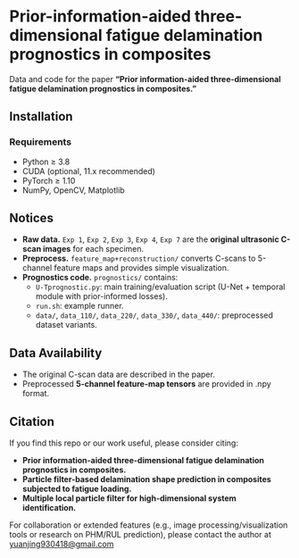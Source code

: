 # Prior-information-aided three-dimensional fatigue delamination prognostics in composites

Data and code for the paper **“Prior information-aided three-dimensional fatigue delamination prognostics in composites.”**

## Installation
### Requirements
- Python ≥ 3.8
- CUDA (optional, 11.x recommended)
- PyTorch ≥ 1.10
- NumPy, OpenCV, Matplotlib

## Notices
- **Raw data.** `Exp 1`, `Exp 2`, `Exp 3`, `Exp 4`, `Exp 7` are the **original ultrasonic C-scan images** for each specimen.
- **Preprocess.** `feature_map+reconstruction/` converts C-scans to 5-channel feature maps and provides simple visualization.
- **Prognostics code.** `prognostics/` contains:
  - `U-Tprognostic.py`: main training/evaluation script (U-Net + temporal module with prior-informed losses).
  - `run.sh`: example runner.
  - `data/`, `data_110/`, `data_220/`, `data_330/`, `data_440/`: preprocessed dataset variants.

## Data Availability
- The original C-scan data are described in the paper.
- Preprocessed **5-channel feature-map tensors** are provided in .npy format.

## Citation
If you find this repo or our work useful, please consider citing:

- **Prior information-aided three-dimensional fatigue delamination prognostics in composites.**
- **Particle filter-based delamination shape prediction in composites subjected to fatigue loading.**
- **Multiple local particle filter for high-dimensional system identification.**

For collaboration or extended features (e.g., image processing/visualization tools or research on PHM/RUL prediction), please contact the author at yuanjing930418@gmail.com
